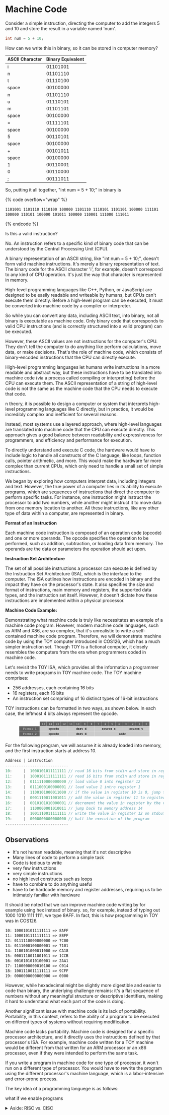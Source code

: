 # Machine Code

Consider a simple instruction, directing the computer to add the integers 5 and 10 and store the result in a variable named 'num'.&#x20;

```c
int num = 5 + 10;    
```

How can we write this in binary, so it can be stored in computer memory?&#x20;

| ASCII Character | Binary Equivalent |
| --------------- | ----------------- |
| i               | 01101001          |
| n               | 01101110          |
| t               | 01110100          |
| space           | 00100000          |
| n               | 01101110          |
| u               | 01110101          |
| m               | 01101101          |
| space           | 00100000          |
| =               | 01111101          |
| space           | 00100000          |
| 5               | 00110101          |
| space           | 00100000          |
| +               | 00101011          |
| space           | 00100000          |
| 1               | 00110001          |
| 0               | 00110000          |
| ;               | 00111011          |



So, putting it all together, "int num = 5 + 10;" in binary is

{% code overflow="wrap" %}
```
1101001 1101110 1110100 100000 1101110 1110101 1101101 100000 111101 100000 110101 100000 101011 100000 110001 111000 111011
```
{% endcode %}



Is this a valid instruction?&#x20;

No. An instruction refers to a specific kind of binary code that can be understood by the Central Processing Unit (CPU).&#x20;

A binary representation of an ASCII string, like "int num = 5 + 10;", doesn't form valid machine instructions. It's merely a binary representation of text. The binary code for the ASCII character 'i', for example, doesn't correspond to any kind of CPU operation. It's just the way that character is represented in memory.

High-level programming languages like C++, Python, or JavaScript are designed to be easily readable and writeable by humans, but CPUs can't execute them directly. Before a high-level program can be executed, it must be converted into machine code by a compiler or interpreter.

So while you can convert any data, including ASCII text, into binary, not all binary is executable as machine code. Only binary code that corresponds to valid CPU instructions (and is correctly structured into a valid program) can be executed.



However, these ASCII values are not instructions for the computer's CPU. They don't tell the computer to do anything like perform calculations, move data, or make decisions. That's the role of machine code, which consists of binary-encoded instructions that the CPU can directly execute.

High-level programming languages let humans write instructions in a more readable and abstract way, but these instructions have to be translated into machine code (via a process called compiling or interpreting) before the CPU can execute them. The ASCII representation of a string of high-level code is not the same as the machine code that the CPU needs to execute that code.



n theory, it is possible to design a computer or system that interprets high-level programming languages like C directly, but in practice, it would be incredibly complex and inefficient for several reasons.&#x20;



Instead, most systems use a layered approach, where high-level languages are translated into machine code that the CPU can execute directly. This approach gives a good balance between readability and expressiveness for programmers, and efficiency and performance for execution.



To directly understand and execute C code, the hardware would have to include logic to handle all constructs of the C language, like loops, function calls, pointer arithmetic, and more. This would make the hardware far more complex than current CPUs, which only need to handle a small set of simple instructions.&#x20;















We began by exploring how computers interpret data, including integers and text. However, the true power of a computer lies in its ability to execute programs, which are sequences of instructions that direct the computer to perform specific tasks. For instance, one instruction might instruct the processor to add two numbers, while another might instruct it to move data from one memory location to another. All these instructions, like any other type of data within a computer, are represented in binary.

**Format of an Instruction**

Each machine code instruction is composed of an operation code (opcode) and one or more operands. The opcode specifies the operation to be performed, such as addition, subtraction, or loading data from memory. The operands are the data or parameters the operation should act upon.

**Instruction Set Architecture**

The set of all possible instructions a processor can execute is defined by the Instruction Set Architecture (ISA), which is the interface to the computer. The ISA outlines how instructions are encoded in binary and the impact they have on the processor's state. It also specifies the size and format of instructions, main memory and registers, the supported data types, and the instruction set itself. However, it doesn't dictate how these instructions are implemented within a physical processor.

**Machine Code Example:**

Demonstrating what machine code is truly like necessitates an example of a machine code program. However, modern machine code languages, such as ARM and X86, are so complex, that it's unrealistic to write a self-contained machine code program. Therefore, we will demonstrate machine code by using the TOY computer introduced in COS126, which has a much simpler instruction set. Though TOY is a fictional computer, it closely resembles the computers from the era when programmers coded in machine code.

Let's revisit the TOY ISA, which provides all the information a programmer needs to write programs in TOY machine code. The TOY machine comprises:

* 256 addresses, each containing 16 bits
* 16 registers, each 16 bits
* An instruction set comprising of 16 distinct types of 16-bit instructions

TOY instructions can be formatted in two ways, as shown below. In each case, the leftmost 4 bits always represent the opcode.

<figure><img src="../.gitbook/assets/Screenshot 2023-05-28 at 12.35.09 PM.png" alt=""><figcaption></figcaption></figure>

For the following program, we will assume it is already loaded into memory, and the first instruction starts at address 10. &#x20;



```c
Address | instruction 
----------------------------
10:     |  1000101011111111 // read 16 bits from stdin and store in register 10       
11:     |  1000101111111111 // read 16 bits from stdin and store in register 11        
12:     |  0111110000000000 // load value 0 into register 12   
13:     |  0111000100000001 // load value 1 intro register 1  
14:     |  1100101000011000 // if the value in register 10 is 0, jump to memory address 18 
15:     |  0001110011001011 // add the value in register 11 to register 12
16:     |  0010101010000001 // decrement the value in register by the value in register 1 (1) 
17:     |  1100000001010011 // jump back to memory address 14      
18:     |  1001110011111111 // write the value in register 12 on stdout       
19:     |  0000000000000000 // halt the execution of the program    
----------------------------
```

## Observations

* It's not human readable, meaning that it's not descriptive
* Many lines of code to perform a simple task
* Code is tedious to write&#x20;
* very few instructions
* very simple instructions
* no high level constructs such as loops
* have to combine to do anything useful
* have to be hardcode memory and register addresses, requiring us to be intimately familiar with hardware



It should be noted that we can improve machine code writing by for example using hex instead of binary. so, for example, instead of typing out 1000 1010 1111 1111, we type 8AFF. In fact, this is how programming in TOY was in COS126.&#x20;



```
10: 1000101011111111 => 8AFF
11: 1000101111111111 => 8BFF
12: 0111110000000000 => 7C00
13: 0111000100000001 => 7101
14: 1100101000011000 => CA18
15: 0001110011001011 => 1CCB
16: 0010101010100001 => 2AA1
17: 1100000000010100 => C014
18: 1001110011111111 => 9CFF
19: 0000000000000000 => 0000
```

However, while hexadecimal might be slightly more digestible and easier to code than binary, the underlying challenge remains: it's a flat sequence of numbers without any meaningful structure or descriptive identifiers, making it hard to understand what each part of the code is doing.

Another significant issue with machine code is its lack of portability. Portability, in this context, refers to the ability of a program to be executed on different types of systems without requiring modification.

Machine code lacks portability. Machine code is designed for a specific processor architecture, and it directly uses the instructions defined by that processor's ISA. For example, machine code written for a TOY machine would be different from that written for an ARM processor or an x86 processor, even if they were intended to perform the same task.&#x20;

If you write a program in machine code for one type of processor, it won't run on a different type of processor. You would have to rewrite the program using the different processor's machine language, which is a labor-intensive and error-prone process.





The key idea of a programming languege is as follows:&#x20;

what if we enable programs&#x20;

<details>

<summary>Aside: RISC vs. CISC</summary>

Instruction set architectures fall into one of two main categories: Reduced Instruction Set Computing (RISC) and Complex Instruction Set Computing (CISC).

RISC architectures, such as ARM, aim to simplify the set of possible instructions, enabling faster execution and reducing the complexity of the CPU. They rely on a philosophy of executing a single operation on each clock cycle, which makes them efficient and power-saving.

On the other hand, CISC architectures, like x86, contain a large number of complex instructions. This complexity can lead to increased functionality per instruction at the expense of slower clock speeds and higher power consumption

</details>
